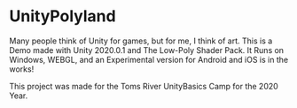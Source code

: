 # UnityPolyland
Many people think of Unity for games, but for me, I think of art. This is a Demo made with Unity 2020.0.1 and The Low-Poly Shader Pack. It Runs on Windows, WEBGL, and an Experimental version for Android and iOS is in the works!

This project was made for the Toms River UnityBasics Camp for the 2020 Year.
